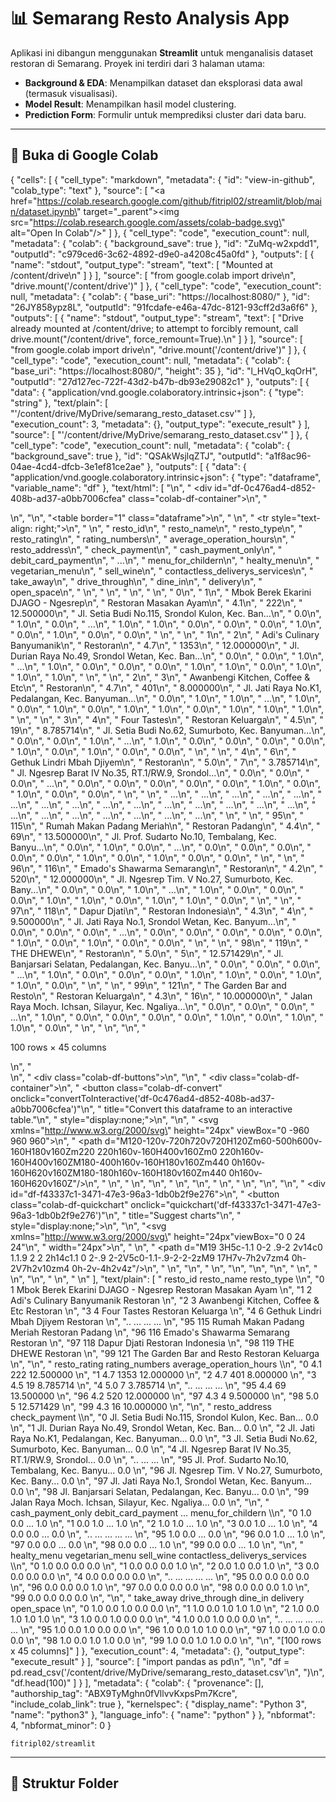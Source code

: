 # 📊 Semarang Resto Analysis App

Aplikasi ini dibangun menggunakan **Streamlit** untuk menganalisis dataset restoran di Semarang. Proyek ini terdiri dari 3 halaman utama:
- **Background & EDA**: Menampilkan dataset dan eksplorasi data awal (termasuk visualisasi).
- **Model Result**: Menampilkan hasil model clustering.
- **Prediction Form**: Formulir untuk memprediksi cluster dari data baru.

---

## 🔗 Buka di Google Colab

{
  "cells": [
    {
      "cell_type": "markdown",
      "metadata": {
        "id": "view-in-github",
        "colab_type": "text"
      },
      "source": [
        "<a href=\"https://colab.research.google.com/github/fitripl02/streamlit/blob/main/dataset.ipynb\" target=\"_parent\"><img src=\"https://colab.research.google.com/assets/colab-badge.svg\" alt=\"Open In Colab\"/></a>"
      ]
    },
    {
      "cell_type": "code",
      "execution_count": null,
      "metadata": {
        "colab": {
          "background_save": true
        },
        "id": "ZuMq-w2xpdd1",
        "outputId": "c979ced6-3c62-4892-d9e0-a4208c45a0fd"
      },
      "outputs": [
        {
          "name": "stdout",
          "output_type": "stream",
          "text": [
            "Mounted at /content/drive\n"
          ]
        }
      ],
      "source": [
        "from google.colab import drive\n",
        "drive.mount('/content/drive')"
      ]
    },
    {
      "cell_type": "code",
      "execution_count": null,
      "metadata": {
        "colab": {
          "base_uri": "https://localhost:8080/"
        },
        "id": "26JY858ypz8L",
        "outputId": "91fcdafe-e46a-47dc-8121-93cff2d3a6f6"
      },
      "outputs": [
        {
          "name": "stdout",
          "output_type": "stream",
          "text": [
            "Drive already mounted at /content/drive; to attempt to forcibly remount, call drive.mount(\"/content/drive\", force_remount=True).\n"
          ]
        }
      ],
      "source": [
        "from google.colab import drive\n",
        "drive.mount('/content/drive')"
      ]
    },
    {
      "cell_type": "code",
      "execution_count": null,
      "metadata": {
        "colab": {
          "base_uri": "https://localhost:8080/",
          "height": 35
        },
        "id": "l_HVqO_kqOrH",
        "outputId": "27d127ec-722f-43d2-b47b-db93e29082c1"
      },
      "outputs": [
        {
          "data": {
            "application/vnd.google.colaboratory.intrinsic+json": {
              "type": "string"
            },
            "text/plain": [
              "'/content/drive/MyDrive/semarang_resto_dataset.csv'"
            ]
          },
          "execution_count": 3,
          "metadata": {},
          "output_type": "execute_result"
        }
      ],
      "source": [
        "'/content/drive/MyDrive/semarang_resto_dataset.csv'"
      ]
    },
    {
      "cell_type": "code",
      "execution_count": null,
      "metadata": {
        "colab": {
          "background_save": true
        },
        "id": "QSAkWsjlqZTJ",
        "outputId": "a1f8ac96-04ae-4cd4-dfcb-3e1ef81ce2ae"
      },
      "outputs": [
        {
          "data": {
            "application/vnd.google.colaboratory.intrinsic+json": {
              "type": "dataframe",
              "variable_name": "df"
            },
            "text/html": [
              "\n",
              "  <div id=\"df-0c476ad4-d852-408b-ad37-a0bb7006cfea\" class=\"colab-df-container\">\n",
              "    <div>\n",
              "<style scoped>\n",
              "    .dataframe tbody tr th:only-of-type {\n",
              "        vertical-align: middle;\n",
              "    }\n",
              "\n",
              "    .dataframe tbody tr th {\n",
              "        vertical-align: top;\n",
              "    }\n",
              "\n",
              "    .dataframe thead th {\n",
              "        text-align: right;\n",
              "    }\n",
              "</style>\n",
              "<table border=\"1\" class=\"dataframe\">\n",
              "  <thead>\n",
              "    <tr style=\"text-align: right;\">\n",
              "      <th></th>\n",
              "      <th>resto_id</th>\n",
              "      <th>resto_name</th>\n",
              "      <th>resto_type</th>\n",
              "      <th>resto_rating</th>\n",
              "      <th>rating_numbers</th>\n",
              "      <th>average_operation_hours</th>\n",
              "      <th>resto_address</th>\n",
              "      <th>check_payment</th>\n",
              "      <th>cash_payment_only</th>\n",
              "      <th>debit_card_payment</th>\n",
              "      <th>...</th>\n",
              "      <th>menu_for_childern</th>\n",
              "      <th>healty_menu</th>\n",
              "      <th>vegetarian_menu</th>\n",
              "      <th>sell_wine</th>\n",
              "      <th>contactless_deliverys_services</th>\n",
              "      <th>take_away</th>\n",
              "      <th>drive_through</th>\n",
              "      <th>dine_in</th>\n",
              "      <th>delivery</th>\n",
              "      <th>open_space</th>\n",
              "    </tr>\n",
              "  </thead>\n",
              "  <tbody>\n",
              "    <tr>\n",
              "      <th>0</th>\n",
              "      <td>1</td>\n",
              "      <td>Mbok Berek Ekarini DJAGO - Ngesrep</td>\n",
              "      <td>Restoran Masakan Ayam</td>\n",
              "      <td>4.1</td>\n",
              "      <td>222</td>\n",
              "      <td>12.500000</td>\n",
              "      <td>Jl. Setia Budi No.115, Srondol Kulon, Kec. Ban...</td>\n",
              "      <td>0.0</td>\n",
              "      <td>1.0</td>\n",
              "      <td>0.0</td>\n",
              "      <td>...</td>\n",
              "      <td>1.0</td>\n",
              "      <td>1.0</td>\n",
              "      <td>0.0</td>\n",
              "      <td>0.0</td>\n",
              "      <td>0.0</td>\n",
              "      <td>1.0</td>\n",
              "      <td>0.0</td>\n",
              "      <td>1.0</td>\n",
              "      <td>0.0</td>\n",
              "      <td>0.0</td>\n",
              "    </tr>\n",
              "    <tr>\n",
              "      <th>1</th>\n",
              "      <td>2</td>\n",
              "      <td>Adi's Culinary Banyumanik</td>\n",
              "      <td>Restoran</td>\n",
              "      <td>4.7</td>\n",
              "      <td>1353</td>\n",
              "      <td>12.000000</td>\n",
              "      <td>Jl. Durian Raya No.49, Srondol Wetan, Kec. Ban...</td>\n",
              "      <td>0.0</td>\n",
              "      <td>0.0</td>\n",
              "      <td>1.0</td>\n",
              "      <td>...</td>\n",
              "      <td>1.0</td>\n",
              "      <td>0.0</td>\n",
              "      <td>0.0</td>\n",
              "      <td>0.0</td>\n",
              "      <td>1.0</td>\n",
              "      <td>1.0</td>\n",
              "      <td>0.0</td>\n",
              "      <td>1.0</td>\n",
              "      <td>1.0</td>\n",
              "      <td>1.0</td>\n",
              "    </tr>\n",
              "    <tr>\n",
              "      <th>2</th>\n",
              "      <td>3</td>\n",
              "      <td>Awanbengi Kitchen, Coffee &amp; Etc</td>\n",
              "      <td>Restoran</td>\n",
              "      <td>4.7</td>\n",
              "      <td>401</td>\n",
              "      <td>8.000000</td>\n",
              "      <td>Jl. Jati Raya No.K1, Pedalangan, Kec. Banyuman...</td>\n",
              "      <td>0.0</td>\n",
              "      <td>1.0</td>\n",
              "      <td>1.0</td>\n",
              "      <td>...</td>\n",
              "      <td>1.0</td>\n",
              "      <td>0.0</td>\n",
              "      <td>1.0</td>\n",
              "      <td>0.0</td>\n",
              "      <td>1.0</td>\n",
              "      <td>1.0</td>\n",
              "      <td>0.0</td>\n",
              "      <td>1.0</td>\n",
              "      <td>1.0</td>\n",
              "      <td>1.0</td>\n",
              "    </tr>\n",
              "    <tr>\n",
              "      <th>3</th>\n",
              "      <td>4</td>\n",
              "      <td>Four Tastes</td>\n",
              "      <td>Restoran Keluarga</td>\n",
              "      <td>4.5</td>\n",
              "      <td>19</td>\n",
              "      <td>8.785714</td>\n",
              "      <td>Jl. Setia Budi No.62, Sumurboto, Kec. Banyuman...</td>\n",
              "      <td>0.0</td>\n",
              "      <td>0.0</td>\n",
              "      <td>1.0</td>\n",
              "      <td>...</td>\n",
              "      <td>1.0</td>\n",
              "      <td>0.0</td>\n",
              "      <td>0.0</td>\n",
              "      <td>0.0</td>\n",
              "      <td>0.0</td>\n",
              "      <td>1.0</td>\n",
              "      <td>0.0</td>\n",
              "      <td>1.0</td>\n",
              "      <td>0.0</td>\n",
              "      <td>0.0</td>\n",
              "    </tr>\n",
              "    <tr>\n",
              "      <th>4</th>\n",
              "      <td>6</td>\n",
              "      <td>Gethuk Lindri Mbah Djiyem</td>\n",
              "      <td>Restoran</td>\n",
              "      <td>5.0</td>\n",
              "      <td>7</td>\n",
              "      <td>3.785714</td>\n",
              "      <td>Jl. Ngesrep Barat IV No.35, RT.1/RW.9, Srondol...</td>\n",
              "      <td>0.0</td>\n",
              "      <td>0.0</td>\n",
              "      <td>0.0</td>\n",
              "      <td>...</td>\n",
              "      <td>0.0</td>\n",
              "      <td>0.0</td>\n",
              "      <td>0.0</td>\n",
              "      <td>0.0</td>\n",
              "      <td>0.0</td>\n",
              "      <td>1.0</td>\n",
              "      <td>0.0</td>\n",
              "      <td>1.0</td>\n",
              "      <td>0.0</td>\n",
              "      <td>0.0</td>\n",
              "    </tr>\n",
              "    <tr>\n",
              "      <th>...</th>\n",
              "      <td>...</td>\n",
              "      <td>...</td>\n",
              "      <td>...</td>\n",
              "      <td>...</td>\n",
              "      <td>...</td>\n",
              "      <td>...</td>\n",
              "      <td>...</td>\n",
              "      <td>...</td>\n",
              "      <td>...</td>\n",
              "      <td>...</td>\n",
              "      <td>...</td>\n",
              "      <td>...</td>\n",
              "      <td>...</td>\n",
              "      <td>...</td>\n",
              "      <td>...</td>\n",
              "      <td>...</td>\n",
              "      <td>...</td>\n",
              "      <td>...</td>\n",
              "      <td>...</td>\n",
              "      <td>...</td>\n",
              "      <td>...</td>\n",
              "    </tr>\n",
              "    <tr>\n",
              "      <th>95</th>\n",
              "      <td>115</td>\n",
              "      <td>Rumah Makan Padang Meriah</td>\n",
              "      <td>Restoran Padang</td>\n",
              "      <td>4.4</td>\n",
              "      <td>69</td>\n",
              "      <td>13.500000</td>\n",
              "      <td>Jl. Prof. Sudarto No.10, Tembalang, Kec. Banyu...</td>\n",
              "      <td>0.0</td>\n",
              "      <td>1.0</td>\n",
              "      <td>0.0</td>\n",
              "      <td>...</td>\n",
              "      <td>0.0</td>\n",
              "      <td>0.0</td>\n",
              "      <td>0.0</td>\n",
              "      <td>0.0</td>\n",
              "      <td>0.0</td>\n",
              "      <td>1.0</td>\n",
              "      <td>0.0</td>\n",
              "      <td>1.0</td>\n",
              "      <td>0.0</td>\n",
              "      <td>0.0</td>\n",
              "    </tr>\n",
              "    <tr>\n",
              "      <th>96</th>\n",
              "      <td>116</td>\n",
              "      <td>Emado's Shawarma Semarang</td>\n",
              "      <td>Restoran</td>\n",
              "      <td>4.2</td>\n",
              "      <td>520</td>\n",
              "      <td>12.000000</td>\n",
              "      <td>Jl. Ngesrep Tim. V No.27, Sumurboto, Kec. Bany...</td>\n",
              "      <td>0.0</td>\n",
              "      <td>0.0</td>\n",
              "      <td>1.0</td>\n",
              "      <td>...</td>\n",
              "      <td>1.0</td>\n",
              "      <td>0.0</td>\n",
              "      <td>0.0</td>\n",
              "      <td>0.0</td>\n",
              "      <td>1.0</td>\n",
              "      <td>1.0</td>\n",
              "      <td>0.0</td>\n",
              "      <td>1.0</td>\n",
              "      <td>1.0</td>\n",
              "      <td>0.0</td>\n",
              "    </tr>\n",
              "    <tr>\n",
              "      <th>97</th>\n",
              "      <td>118</td>\n",
              "      <td>Dapur Djati</td>\n",
              "      <td>Restoran Indonesia</td>\n",
              "      <td>4.3</td>\n",
              "      <td>4</td>\n",
              "      <td>9.500000</td>\n",
              "      <td>Jl. Jati Raya No.1, Srondol Wetan, Kec. Banyum...</td>\n",
              "      <td>0.0</td>\n",
              "      <td>0.0</td>\n",
              "      <td>0.0</td>\n",
              "      <td>...</td>\n",
              "      <td>0.0</td>\n",
              "      <td>0.0</td>\n",
              "      <td>0.0</td>\n",
              "      <td>0.0</td>\n",
              "      <td>0.0</td>\n",
              "      <td>1.0</td>\n",
              "      <td>0.0</td>\n",
              "      <td>1.0</td>\n",
              "      <td>0.0</td>\n",
              "      <td>0.0</td>\n",
              "    </tr>\n",
              "    <tr>\n",
              "      <th>98</th>\n",
              "      <td>119</td>\n",
              "      <td>THE DHEWE</td>\n",
              "      <td>Restoran</td>\n",
              "      <td>5.0</td>\n",
              "      <td>5</td>\n",
              "      <td>12.571429</td>\n",
              "      <td>Jl. Banjarsari Selatan, Pedalangan, Kec. Banyu...</td>\n",
              "      <td>0.0</td>\n",
              "      <td>0.0</td>\n",
              "      <td>0.0</td>\n",
              "      <td>...</td>\n",
              "      <td>1.0</td>\n",
              "      <td>0.0</td>\n",
              "      <td>0.0</td>\n",
              "      <td>0.0</td>\n",
              "      <td>1.0</td>\n",
              "      <td>1.0</td>\n",
              "      <td>0.0</td>\n",
              "      <td>1.0</td>\n",
              "      <td>1.0</td>\n",
              "      <td>0.0</td>\n",
              "    </tr>\n",
              "    <tr>\n",
              "      <th>99</th>\n",
              "      <td>121</td>\n",
              "      <td>The Garden Bar and Resto</td>\n",
              "      <td>Restoran Keluarga</td>\n",
              "      <td>4.3</td>\n",
              "      <td>16</td>\n",
              "      <td>10.000000</td>\n",
              "      <td>Jalan Raya Moch. Ichsan, Silayur, Kec. Ngaliya...</td>\n",
              "      <td>0.0</td>\n",
              "      <td>0.0</td>\n",
              "      <td>0.0</td>\n",
              "      <td>...</td>\n",
              "      <td>1.0</td>\n",
              "      <td>0.0</td>\n",
              "      <td>0.0</td>\n",
              "      <td>0.0</td>\n",
              "      <td>0.0</td>\n",
              "      <td>1.0</td>\n",
              "      <td>0.0</td>\n",
              "      <td>1.0</td>\n",
              "      <td>1.0</td>\n",
              "      <td>0.0</td>\n",
              "    </tr>\n",
              "  </tbody>\n",
              "</table>\n",
              "<p>100 rows × 45 columns</p>\n",
              "</div>\n",
              "    <div class=\"colab-df-buttons\">\n",
              "\n",
              "  <div class=\"colab-df-container\">\n",
              "    <button class=\"colab-df-convert\" onclick=\"convertToInteractive('df-0c476ad4-d852-408b-ad37-a0bb7006cfea')\"\n",
              "            title=\"Convert this dataframe to an interactive table.\"\n",
              "            style=\"display:none;\">\n",
              "\n",
              "  <svg xmlns=\"http://www.w3.org/2000/svg\" height=\"24px\" viewBox=\"0 -960 960 960\">\n",
              "    <path d=\"M120-120v-720h720v720H120Zm60-500h600v-160H180v160Zm220 220h160v-160H400v160Zm0 220h160v-160H400v160ZM180-400h160v-160H180v160Zm440 0h160v-160H620v160ZM180-180h160v-160H180v160Zm440 0h160v-160H620v160Z\"/>\n",
              "  </svg>\n",
              "    </button>\n",
              "\n",
              "  <style>\n",
              "    .colab-df-container {\n",
              "      display:flex;\n",
              "      gap: 12px;\n",
              "    }\n",
              "\n",
              "    .colab-df-convert {\n",
              "      background-color: #E8F0FE;\n",
              "      border: none;\n",
              "      border-radius: 50%;\n",
              "      cursor: pointer;\n",
              "      display: none;\n",
              "      fill: #1967D2;\n",
              "      height: 32px;\n",
              "      padding: 0 0 0 0;\n",
              "      width: 32px;\n",
              "    }\n",
              "\n",
              "    .colab-df-convert:hover {\n",
              "      background-color: #E2EBFA;\n",
              "      box-shadow: 0px 1px 2px rgba(60, 64, 67, 0.3), 0px 1px 3px 1px rgba(60, 64, 67, 0.15);\n",
              "      fill: #174EA6;\n",
              "    }\n",
              "\n",
              "    .colab-df-buttons div {\n",
              "      margin-bottom: 4px;\n",
              "    }\n",
              "\n",
              "    [theme=dark] .colab-df-convert {\n",
              "      background-color: #3B4455;\n",
              "      fill: #D2E3FC;\n",
              "    }\n",
              "\n",
              "    [theme=dark] .colab-df-convert:hover {\n",
              "      background-color: #434B5C;\n",
              "      box-shadow: 0px 1px 3px 1px rgba(0, 0, 0, 0.15);\n",
              "      filter: drop-shadow(0px 1px 2px rgba(0, 0, 0, 0.3));\n",
              "      fill: #FFFFFF;\n",
              "    }\n",
              "  </style>\n",
              "\n",
              "    <script>\n",
              "      const buttonEl =\n",
              "        document.querySelector('#df-0c476ad4-d852-408b-ad37-a0bb7006cfea button.colab-df-convert');\n",
              "      buttonEl.style.display =\n",
              "        google.colab.kernel.accessAllowed ? 'block' : 'none';\n",
              "\n",
              "      async function convertToInteractive(key) {\n",
              "        const element = document.querySelector('#df-0c476ad4-d852-408b-ad37-a0bb7006cfea');\n",
              "        const dataTable =\n",
              "          await google.colab.kernel.invokeFunction('convertToInteractive',\n",
              "                                                    [key], {});\n",
              "        if (!dataTable) return;\n",
              "\n",
              "        const docLinkHtml = 'Like what you see? Visit the ' +\n",
              "          '<a target=\"_blank\" href=https://colab.research.google.com/notebooks/data_table.ipynb>data table notebook</a>'\n",
              "          + ' to learn more about interactive tables.';\n",
              "        element.innerHTML = '';\n",
              "        dataTable['output_type'] = 'display_data';\n",
              "        await google.colab.output.renderOutput(dataTable, element);\n",
              "        const docLink = document.createElement('div');\n",
              "        docLink.innerHTML = docLinkHtml;\n",
              "        element.appendChild(docLink);\n",
              "      }\n",
              "    </script>\n",
              "  </div>\n",
              "\n",
              "\n",
              "    <div id=\"df-f43337c1-3471-47e3-96a3-1db0b2f9e276\">\n",
              "      <button class=\"colab-df-quickchart\" onclick=\"quickchart('df-f43337c1-3471-47e3-96a3-1db0b2f9e276')\"\n",
              "                title=\"Suggest charts\"\n",
              "                style=\"display:none;\">\n",
              "\n",
              "<svg xmlns=\"http://www.w3.org/2000/svg\" height=\"24px\"viewBox=\"0 0 24 24\"\n",
              "     width=\"24px\">\n",
              "    <g>\n",
              "        <path d=\"M19 3H5c-1.1 0-2 .9-2 2v14c0 1.1.9 2 2 2h14c1.1 0 2-.9 2-2V5c0-1.1-.9-2-2-2zM9 17H7v-7h2v7zm4 0h-2V7h2v10zm4 0h-2v-4h2v4z\"/>\n",
              "    </g>\n",
              "</svg>\n",
              "      </button>\n",
              "\n",
              "<style>\n",
              "  .colab-df-quickchart {\n",
              "      --bg-color: #E8F0FE;\n",
              "      --fill-color: #1967D2;\n",
              "      --hover-bg-color: #E2EBFA;\n",
              "      --hover-fill-color: #174EA6;\n",
              "      --disabled-fill-color: #AAA;\n",
              "      --disabled-bg-color: #DDD;\n",
              "  }\n",
              "\n",
              "  [theme=dark] .colab-df-quickchart {\n",
              "      --bg-color: #3B4455;\n",
              "      --fill-color: #D2E3FC;\n",
              "      --hover-bg-color: #434B5C;\n",
              "      --hover-fill-color: #FFFFFF;\n",
              "      --disabled-bg-color: #3B4455;\n",
              "      --disabled-fill-color: #666;\n",
              "  }\n",
              "\n",
              "  .colab-df-quickchart {\n",
              "    background-color: var(--bg-color);\n",
              "    border: none;\n",
              "    border-radius: 50%;\n",
              "    cursor: pointer;\n",
              "    display: none;\n",
              "    fill: var(--fill-color);\n",
              "    height: 32px;\n",
              "    padding: 0;\n",
              "    width: 32px;\n",
              "  }\n",
              "\n",
              "  .colab-df-quickchart:hover {\n",
              "    background-color: var(--hover-bg-color);\n",
              "    box-shadow: 0 1px 2px rgba(60, 64, 67, 0.3), 0 1px 3px 1px rgba(60, 64, 67, 0.15);\n",
              "    fill: var(--button-hover-fill-color);\n",
              "  }\n",
              "\n",
              "  .colab-df-quickchart-complete:disabled,\n",
              "  .colab-df-quickchart-complete:disabled:hover {\n",
              "    background-color: var(--disabled-bg-color);\n",
              "    fill: var(--disabled-fill-color);\n",
              "    box-shadow: none;\n",
              "  }\n",
              "\n",
              "  .colab-df-spinner {\n",
              "    border: 2px solid var(--fill-color);\n",
              "    border-color: transparent;\n",
              "    border-bottom-color: var(--fill-color);\n",
              "    animation:\n",
              "      spin 1s steps(1) infinite;\n",
              "  }\n",
              "\n",
              "  @keyframes spin {\n",
              "    0% {\n",
              "      border-color: transparent;\n",
              "      border-bottom-color: var(--fill-color);\n",
              "      border-left-color: var(--fill-color);\n",
              "    }\n",
              "    20% {\n",
              "      border-color: transparent;\n",
              "      border-left-color: var(--fill-color);\n",
              "      border-top-color: var(--fill-color);\n",
              "    }\n",
              "    30% {\n",
              "      border-color: transparent;\n",
              "      border-left-color: var(--fill-color);\n",
              "      border-top-color: var(--fill-color);\n",
              "      border-right-color: var(--fill-color);\n",
              "    }\n",
              "    40% {\n",
              "      border-color: transparent;\n",
              "      border-right-color: var(--fill-color);\n",
              "      border-top-color: var(--fill-color);\n",
              "    }\n",
              "    60% {\n",
              "      border-color: transparent;\n",
              "      border-right-color: var(--fill-color);\n",
              "    }\n",
              "    80% {\n",
              "      border-color: transparent;\n",
              "      border-right-color: var(--fill-color);\n",
              "      border-bottom-color: var(--fill-color);\n",
              "    }\n",
              "    90% {\n",
              "      border-color: transparent;\n",
              "      border-bottom-color: var(--fill-color);\n",
              "    }\n",
              "  }\n",
              "</style>\n",
              "\n",
              "      <script>\n",
              "        async function quickchart(key) {\n",
              "          const quickchartButtonEl =\n",
              "            document.querySelector('#' + key + ' button');\n",
              "          quickchartButtonEl.disabled = true;  // To prevent multiple clicks.\n",
              "          quickchartButtonEl.classList.add('colab-df-spinner');\n",
              "          try {\n",
              "            const charts = await google.colab.kernel.invokeFunction(\n",
              "                'suggestCharts', [key], {});\n",
              "          } catch (error) {\n",
              "            console.error('Error during call to suggestCharts:', error);\n",
              "          }\n",
              "          quickchartButtonEl.classList.remove('colab-df-spinner');\n",
              "          quickchartButtonEl.classList.add('colab-df-quickchart-complete');\n",
              "        }\n",
              "        (() => {\n",
              "          let quickchartButtonEl =\n",
              "            document.querySelector('#df-f43337c1-3471-47e3-96a3-1db0b2f9e276 button');\n",
              "          quickchartButtonEl.style.display =\n",
              "            google.colab.kernel.accessAllowed ? 'block' : 'none';\n",
              "        })();\n",
              "      </script>\n",
              "    </div>\n",
              "\n",
              "    </div>\n",
              "  </div>\n"
            ],
            "text/plain": [
              "    resto_id                          resto_name             resto_type  \\\n",
              "0          1  Mbok Berek Ekarini DJAGO - Ngesrep  Restoran Masakan Ayam   \n",
              "1          2           Adi's Culinary Banyumanik               Restoran   \n",
              "2          3     Awanbengi Kitchen, Coffee & Etc               Restoran   \n",
              "3          4                         Four Tastes      Restoran Keluarga   \n",
              "4          6           Gethuk Lindri Mbah Djiyem               Restoran   \n",
              "..       ...                                 ...                    ...   \n",
              "95       115           Rumah Makan Padang Meriah        Restoran Padang   \n",
              "96       116           Emado's Shawarma Semarang               Restoran   \n",
              "97       118                         Dapur Djati     Restoran Indonesia   \n",
              "98       119                           THE DHEWE               Restoran   \n",
              "99       121            The Garden Bar and Resto      Restoran Keluarga   \n",
              "\n",
              "    resto_rating  rating_numbers  average_operation_hours  \\\n",
              "0            4.1             222                12.500000   \n",
              "1            4.7            1353                12.000000   \n",
              "2            4.7             401                 8.000000   \n",
              "3            4.5              19                 8.785714   \n",
              "4            5.0               7                 3.785714   \n",
              "..           ...             ...                      ...   \n",
              "95           4.4              69                13.500000   \n",
              "96           4.2             520                12.000000   \n",
              "97           4.3               4                 9.500000   \n",
              "98           5.0               5                12.571429   \n",
              "99           4.3              16                10.000000   \n",
              "\n",
              "                                        resto_address  check_payment  \\\n",
              "0   Jl. Setia Budi No.115, Srondol Kulon, Kec. Ban...            0.0   \n",
              "1   Jl. Durian Raya No.49, Srondol Wetan, Kec. Ban...            0.0   \n",
              "2   Jl. Jati Raya No.K1, Pedalangan, Kec. Banyuman...            0.0   \n",
              "3   Jl. Setia Budi No.62, Sumurboto, Kec. Banyuman...            0.0   \n",
              "4   Jl. Ngesrep Barat IV No.35, RT.1/RW.9, Srondol...            0.0   \n",
              "..                                                ...            ...   \n",
              "95  Jl. Prof. Sudarto No.10, Tembalang, Kec. Banyu...            0.0   \n",
              "96  Jl. Ngesrep Tim. V No.27, Sumurboto, Kec. Bany...            0.0   \n",
              "97  Jl. Jati Raya No.1, Srondol Wetan, Kec. Banyum...            0.0   \n",
              "98  Jl. Banjarsari Selatan, Pedalangan, Kec. Banyu...            0.0   \n",
              "99  Jalan Raya Moch. Ichsan, Silayur, Kec. Ngaliya...            0.0   \n",
              "\n",
              "    cash_payment_only  debit_card_payment  ...  menu_for_childern  \\\n",
              "0                 1.0                 0.0  ...                1.0   \n",
              "1                 0.0                 1.0  ...                1.0   \n",
              "2                 1.0                 1.0  ...                1.0   \n",
              "3                 0.0                 1.0  ...                1.0   \n",
              "4                 0.0                 0.0  ...                0.0   \n",
              "..                ...                 ...  ...                ...   \n",
              "95                1.0                 0.0  ...                0.0   \n",
              "96                0.0                 1.0  ...                1.0   \n",
              "97                0.0                 0.0  ...                0.0   \n",
              "98                0.0                 0.0  ...                1.0   \n",
              "99                0.0                 0.0  ...                1.0   \n",
              "\n",
              "    healty_menu  vegetarian_menu  sell_wine  contactless_deliverys_services  \\\n",
              "0           1.0              0.0        0.0                             0.0   \n",
              "1           0.0              0.0        0.0                             1.0   \n",
              "2           0.0              1.0        0.0                             1.0   \n",
              "3           0.0              0.0        0.0                             0.0   \n",
              "4           0.0              0.0        0.0                             0.0   \n",
              "..          ...              ...        ...                             ...   \n",
              "95          0.0              0.0        0.0                             0.0   \n",
              "96          0.0              0.0        0.0                             1.0   \n",
              "97          0.0              0.0        0.0                             0.0   \n",
              "98          0.0              0.0        0.0                             1.0   \n",
              "99          0.0              0.0        0.0                             0.0   \n",
              "\n",
              "    take_away  drive_through  dine_in  delivery  open_space  \n",
              "0         1.0            0.0      1.0       0.0         0.0  \n",
              "1         1.0            0.0      1.0       1.0         1.0  \n",
              "2         1.0            0.0      1.0       1.0         1.0  \n",
              "3         1.0            0.0      1.0       0.0         0.0  \n",
              "4         1.0            0.0      1.0       0.0         0.0  \n",
              "..        ...            ...      ...       ...         ...  \n",
              "95        1.0            0.0      1.0       0.0         0.0  \n",
              "96        1.0            0.0      1.0       1.0         0.0  \n",
              "97        1.0            0.0      1.0       0.0         0.0  \n",
              "98        1.0            0.0      1.0       1.0         0.0  \n",
              "99        1.0            0.0      1.0       1.0         0.0  \n",
              "\n",
              "[100 rows x 45 columns]"
            ]
          },
          "execution_count": 4,
          "metadata": {},
          "output_type": "execute_result"
        }
      ],
      "source": [
        "import pandas as pd\n",
        "\n",
        "df = pd.read_csv('/content/drive/MyDrive/semarang_resto_dataset.csv'\n",
        ")\n",
        "df.head(100)"
      ]
    }
  ],
  "metadata": {
    "colab": {
      "provenance": [],
      "authorship_tag": "ABX9TyMghn0fVllvvKxpsPm7Kcre",
      "include_colab_link": true
    },
    "kernelspec": {
      "display_name": "Python 3",
      "name": "python3"
    },
    "language_info": {
      "name": "python"
    }
  },
  "nbformat": 4,
  "nbformat_minor": 0
}

 `fitripl02/streamlit`


---

## 📁 Struktur Folder



